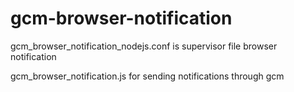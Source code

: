 # gcm-browser-notification


gcm_browser_notification_nodejs.conf is supervisor file browser notification 

gcm_browser_notification.js for sending notifications through gcm 
